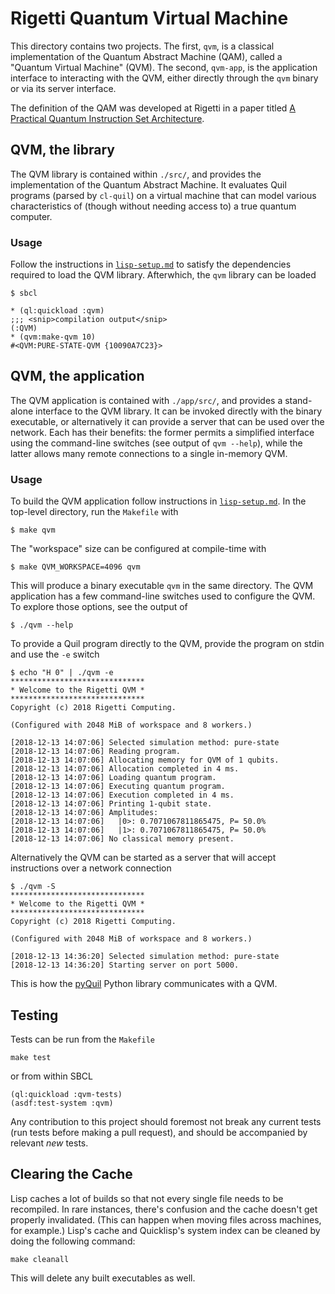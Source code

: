 # Rigetti Quantum Virtual Machine

This directory contains two projects. The first, `qvm`, is a classical
implementation of the Quantum Abstract Machine (QAM), called a
"Quantum Virtual Machine" (QVM). The second, `qvm-app`, is the
application interface to interacting with the QVM, either directly
through the `qvm` binary or via its server interface.

The definition of the QAM was developed at Rigetti in a paper titled [A
Practical Quantum Instruction Set Architecture](https://arxiv.org/pdf/1608.03355.pdf).

## QVM, the library

The QVM library is contained within `./src/`, and provides the
implementation of the Quantum Abstract Machine. It evaluates Quil
programs (parsed by `cl-quil`) on a virtual machine that can model
various characteristics of (though without needing access to) a true
quantum computer.

### Usage

Follow the instructions in [`lisp-setup.md`](doc/lisp-setup.md) to
satisfy the dependencies required to load the QVM library. Afterwhich,
the `qvm` library can be loaded

```
$ sbcl

* (ql:quickload :qvm)
;;; <snip>compilation output</snip>
(:QVM)
* (qvm:make-qvm 10)
#<QVM:PURE-STATE-QVM {10090A7C23}>
```

## QVM, the application

The QVM application is contained with `./app/src/`, and provides a
stand-alone interface to the QVM library. It can be invoked directly
with the binary executable, or alternatively it can provide a server
that can be used over the network. Each has their benefits: the former
permits a simplified interface using the command-line switches (see
output of `qvm --help`), while the latter allows many remote
connections to a single in-memory QVM.

### Usage

To build the QVM application follow instructions in
[`lisp-setup.md`](doc/lisp-setup.md). In the top-level directory, run
the `Makefile` with

```
$ make qvm
```

The "workspace" size can be configured at compile-time with

```
$ make QVM_WORKSPACE=4096 qvm
```

This will produce a binary executable `qvm` in the same directory. The
QVM application has a few command-line switches used to configure the
QVM. To explore those options, see the output of 

```
$ ./qvm --help
```

To provide a Quil program directly to the QVM, provide the program on
stdin and use the `-e` switch

```
$ echo "H 0" | ./qvm -e
******************************
* Welcome to the Rigetti QVM *
******************************
Copyright (c) 2018 Rigetti Computing.

(Configured with 2048 MiB of workspace and 8 workers.)

[2018-12-13 14:07:06] Selected simulation method: pure-state
[2018-12-13 14:07:06] Reading program.
[2018-12-13 14:07:06] Allocating memory for QVM of 1 qubits.
[2018-12-13 14:07:06] Allocation completed in 4 ms.
[2018-12-13 14:07:06] Loading quantum program.
[2018-12-13 14:07:06] Executing quantum program.
[2018-12-13 14:07:06] Execution completed in 4 ms.
[2018-12-13 14:07:06] Printing 1-qubit state.
[2018-12-13 14:07:06] Amplitudes:
[2018-12-13 14:07:06]   |0>: 0.7071067811865475, P= 50.0%
[2018-12-13 14:07:06]   |1>: 0.7071067811865475, P= 50.0%
[2018-12-13 14:07:06] No classical memory present.
```

Alternatively the QVM can be started as a server that will accept
instructions over a network connection

```
$ ./qvm -S
******************************
* Welcome to the Rigetti QVM *
******************************
Copyright (c) 2018 Rigetti Computing.

(Configured with 2048 MiB of workspace and 8 workers.)

[2018-12-13 14:36:20] Selected simulation method: pure-state
[2018-12-13 14:36:20] Starting server on port 5000.
```

This is how the [pyQuil](https://github.com/rigetti/pyquil) Python
library communicates with a QVM.

## Testing

Tests can be run from the `Makefile` 

```
make test
```

or from within SBCL

```
(ql:quickload :qvm-tests)
(asdf:test-system :qvm)
```

Any contribution to this project should foremost not break any current
tests (run tests before making a pull request), and should be
accompanied by relevant *new* tests.

## Clearing the Cache

Lisp caches a lot of builds so that not every single file needs to be
recompiled. In rare instances, there's confusion and the cache doesn't
get properly invalidated. (This can happen when moving files across
machines, for example.) Lisp's cache and Quicklisp's system index can
be cleaned by doing the following command:

```
make cleanall
```

This will delete any built executables as well.
